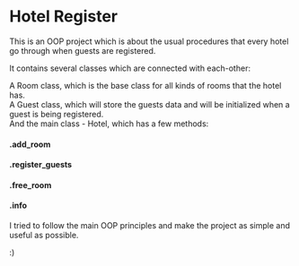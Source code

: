 # Hotel Register

This is an OOP project which is about the usual procedures that every hotel go through when guests are registered.

It contains several classes which are connected with each-other:

A Room class, which is the base class for all kinds of rooms that the hotel has.    
A Guest class, which will store the guests data and will be initialized when a guest is being registered.   
And the main class - Hotel, which has a few methods:
#### .add_room
#### .register_guests
#### .free_room
#### .info

I tried to follow the main OOP principles and make the project as simple and useful as possible. 

:)
